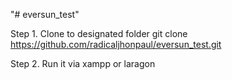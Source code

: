 "# eversun_test" 

Step 1. Clone to designated folder
git clone https://github.com/radicaljhonpaul/eversun_test.git

Step 2. Run it via xampp or laragon